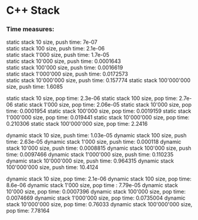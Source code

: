 <h1> C++ Stack </h1>

<h3>Time measures: </h3>

static stack 10 size, push time: 7e-07\
static stack 100 size, push time: 2.1e-06\
static stack 1'000 size, push time: 1.7e-05\
static stack 10'000 size, push time: 0.0001643\
static stack 100'000 size, push time: 0.0016619\
static stack 1'000'000 size, push time: 0.0172573\
static stack 10'000'000 size, push time: 0.157774
static stack 100'000'000 size, push time: 1.6085

static stack 10 size, pop time: 2.3e-06
static stack 100 size, pop time: 2.7e-06
static stack 1'000 size, pop time: 2.06e-05
static stack 10'000 size, pop time: 0.0001954
static stack 100'000 size, pop time: 0.0019159
static stack 1'000'000 size, pop time: 0.019441
static stack 10'000'000 size, pop time: 0.210306
static stack 100'000'000 size, pop time: 2.2416

dynamic stack 10 size, push time: 1.03e-05
dynamic stack 100 size, push time: 2.63e-05
dynamic stack 1'000 size, push time: 0.000118
dynamic stack 10'000 size, push time: 0.0008815
dynamic stack 100'000 size, push time: 0.0097466
dynamic stack 1'000'000 size, push time: 0.110235
dynamic stack 10'000'000 size, push time: 0.964315
dynamic stack 100'000'000 size, push time: 10.4124

dynamic stack 10 size, pop time: 2.1e-06
dynamic stack 100 size, pop time: 8.6e-06
dynamic stack 1'000 size, pop time : 7.79e-05
dynamic stack 10'000 size, pop time: 0.0007396
dynamic stack 100'000 size, pop time: 0.0074669
dynamic stack 1'000'000 size, pop time: 0.0735004
dynamic stack 10'000'000 size, pop time: 0.76033
dynamic stack 100'000'000 size, pop time: 7.78164
